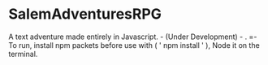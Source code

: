 # SalemAdventuresRPG
A text adventure made entirely in Javascript. - (Under Development) -
.
=- To run, install npm packets before use with ( ' npm install ' ), Node it on the terminal.
